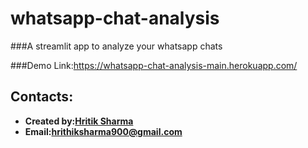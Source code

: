 # whatsapp-chat-analysis
###A streamlit app to analyze your whatsapp chats

###Demo Link:https://whatsapp-chat-analysis-main.herokuapp.com/


## Contacts:
* **Created by:[Hritik Sharma](https://github.com/error404compiled)**
* **Email:[hrithiksharma900@gmail.com](https://hrithiksharma900@gmail.com)**
